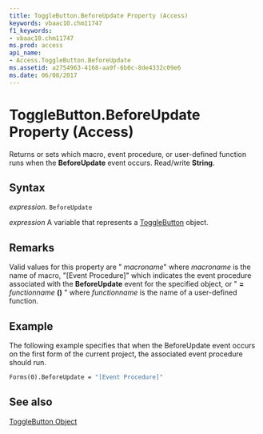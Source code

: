 ```yaml
---
title: ToggleButton.BeforeUpdate Property (Access)
keywords: vbaac10.chm11747
f1_keywords:
- vbaac10.chm11747
ms.prod: access
api_name:
- Access.ToggleButton.BeforeUpdate
ms.assetid: a2754963-4168-aa9f-6b0c-8de4332c09e6
ms.date: 06/08/2017
---
```



# ToggleButton.BeforeUpdate Property (Access)

Returns or sets which macro, event procedure, or user-defined function runs when the  **BeforeUpdate** event occurs. Read/write **String**.


## Syntax

 _expression_. `BeforeUpdate`

 _expression_ A variable that represents a [ToggleButton](Access.ToggleButton.md) object.


## Remarks

Valid values for this property are " _macroname_" where  _macroname_ is the name of macro, "[Event Procedure]" which indicates the event procedure associated with the **BeforeUpdate** event for the specified object, or " **=** _functionname_ **()** " where _functionname_ is the name of a user-defined function.


## Example

The following example specifies that when the BeforeUpdate event occurs on the first form of the current project, the associated event procedure should run.


```vb
Forms(0).BeforeUpdate = "[Event Procedure]" 

```


## See also


[ToggleButton Object](Access.ToggleButton.md)

